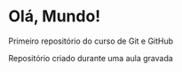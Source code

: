 # Olá, Mundo!
Primeiro repositório do curso de Git e GitHub

Repositório criado durante uma aula gravada
